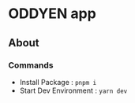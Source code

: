 # ODDYEN app

## About

### Commands

- Install Package : `pnpm i`
- Start Dev Environment : `yarn dev`
